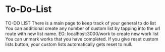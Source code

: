# To-Do-List
TO-DO LIST
There is a main page to keep track of your general to do list
You can additional create any number of custom list by tapping into the url route with new list name. EG: localhost:3000/work to create new work list
You can unmark works that you have completed.
If you give reset custom lists button, your custom lists automatically gets reset to null.
